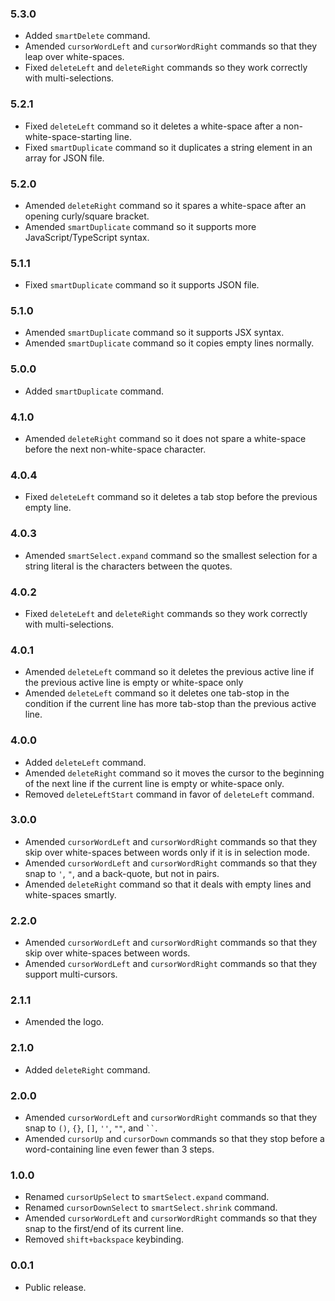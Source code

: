 ### 5.3.0
- Added `smartDelete` command.
- Amended `cursorWordLeft` and `cursorWordRight` commands so that they leap over white-spaces.
- Fixed `deleteLeft` and `deleteRight` commands so they work correctly with multi-selections.

### 5.2.1
- Fixed `deleteLeft` command so it deletes a white-space after a non-white-space-starting line.
- Fixed `smartDuplicate` command so it duplicates a string element in an array for JSON file.

### 5.2.0
- Amended `deleteRight` command so it spares a white-space after an opening curly/square bracket.
- Amended `smartDuplicate` command so it supports more JavaScript/TypeScript syntax.

### 5.1.1
- Fixed `smartDuplicate` command so it supports JSON file.

### 5.1.0
- Amended `smartDuplicate` command so it supports JSX syntax.
- Amended `smartDuplicate` command so it copies empty lines normally.

### 5.0.0
- Added `smartDuplicate` command.

### 4.1.0
- Amended `deleteRight` command so it does not spare a white-space before the next non-white-space character.

### 4.0.4
- Fixed `deleteLeft` command so it deletes a tab stop before the previous empty line.

### 4.0.3
- Amended `smartSelect.expand` command so the smallest selection for a string literal is the characters between the quotes.

### 4.0.2
- Fixed `deleteLeft` and `deleteRight` commands so they work correctly with multi-selections.

### 4.0.1
- Amended `deleteLeft` command so it deletes the previous active line if the previous active line is empty or white-space only
- Amended `deleteLeft` command so it deletes one tab-stop in the condition if the current line has more tab-stop than the previous active line.

### 4.0.0
- Added `deleteLeft` command.
- Amended `deleteRight` command so it moves the cursor to the beginning of the next line if the current line is empty or white-space only.
- Removed `deleteLeftStart` command in favor of `deleteLeft` command.

### 3.0.0
- Amended `cursorWordLeft` and `cursorWordRight` commands so that they skip over white-spaces between words only if it is in selection mode.
- Amended `cursorWordLeft` and `cursorWordRight` commands so that they snap to `'`, `"`, and a back-quote, but not in pairs.
- Amended `deleteRight` command so that it deals with empty lines and white-spaces smartly.

### 2.2.0
- Amended `cursorWordLeft` and `cursorWordRight` commands so that they skip over white-spaces between words.
- Amended `cursorWordLeft` and `cursorWordRight` commands so that they support multi-cursors.

### 2.1.1
- Amended the logo.

### 2.1.0
- Added `deleteRight` command.

### 2.0.0
- Amended `cursorWordLeft` and `cursorWordRight` commands so that they snap to `()`, `{}`, `[]`, `''`, `""`, and ` `` `.
- Amended `cursorUp` and `cursorDown` commands so that they stop before a word-containing line even fewer than 3 steps.

### 1.0.0
- Renamed `cursorUpSelect` to `smartSelect.expand` command.
- Renamed `cursorDownSelect` to `smartSelect.shrink` command.
- Amended `cursorWordLeft` and `cursorWordRight` commands so that they snap to the first/end of its current line.
- Removed `shift+backspace` keybinding.

### 0.0.1
- Public release.
